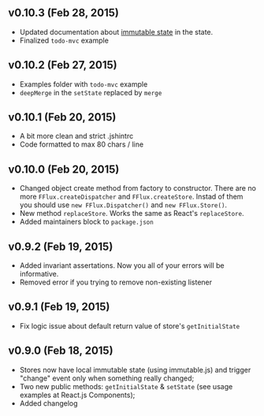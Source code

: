 ## v0.10.3 (Feb 28, 2015)
* Updated documentation about [immutable state](http://facebook.github.io/immutable-js/) in the state.
* Finalized `todo-mvc` example

## v0.10.2 (Feb 27, 2015)
* Examples folder with `todo-mvc` example
* `deepMerge` in the `setState` replaced by `merge`

## v0.10.1 (Feb 20, 2015)
* A bit more clean and strict .jshintrc
* Code formatted to max 80 chars / line

## v0.10.0 (Feb 20, 2015)
* Changed object create method from factory to constructor. There are no more `FFlux.createDispatcher` and `FFlux.createStore`. 
Instad of them you should use `new FFlux.Dispatcher()` and `new FFlux.Store()`.
* New method `replaceStore`. Works the same as React's `replaceStore`.
* Added maintainers block to `package.json`

## v0.9.2 (Feb 19, 2015)
* Added invariant assertations. Now you all of your errors will be informative.
* Removed error if you trying to remove non-existing listener

## v0.9.1 (Feb 19, 2015)
* Fix logic issue about default return value of store's `getInitialState`

## v0.9.0 (Feb 18, 2015)
* Stores now have local immutable state (using immutable.js) and trigger "change" event only when something really changed;
* Two new public methods: `getInitialState` & `setState` (see usage examples at React.js Components);
* Added changelog